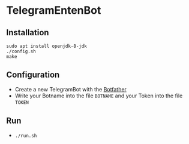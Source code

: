 # TelegramEntenBot
## Installation
```shell
sudo apt install openjdk-8-jdk
./config.sh
make
```

## Configuration
- Create a new TelegramBot with the [Botfather](telegram.me/botfather)
- Write your Botname into the file `BOTNAME` and your Token into the file `TOKEN`

## Run
- `./run.sh`
